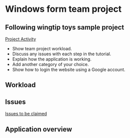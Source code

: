 # Windows form team project
## Following wingtip toys sample project
[Project Activity](https://github.com/sellnat77/dotNetWinFormProject/graphs/contributors)
* Show team project workload.
* Discuss any issues with each step in the tutorial.
* Explain how the application is working.
* Add another category of your choice.
* Show how to login the website using a Google account.

## Workload

## Issues
[Issues to be claimed](https://github.com/sellnat77/dotNetWinFormProject/issues?q=is%3Aopen+is%3Aissue+label%3A%22help+wanted%22)

## Application overview
